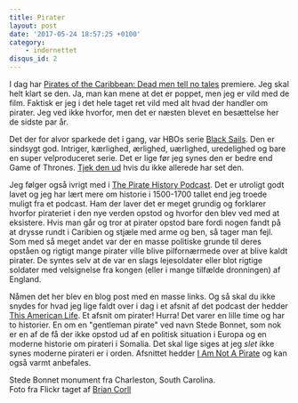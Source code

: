```yaml
---
title: Pirater
layout: post
date: '2017-05-24 18:57:25 +0100'
category:
    - indernettet
disqus_id: 2
---
```

I dag har [Pirates of the Caribbean: Dead men tell no tales](http://www.imdb.com/title/tt1790809/) premiere. Jeg skal helt klart se den. Ja, man kan mene at det er poppet, men jeg er vild med de film. Faktisk er jeg i det hele taget ret vild med alt hvad der handler om pirater. Jeg ved ikke hvorfor, men det er næsten blevet en besættelse her de sidste par år.

Det der for alvor sparkede det i gang, var HBOs serie [Black Sails](http://www.imdb.com/title/tt2375692/). Den er sindsygt god. Intriger, kærlighed, ærlighed, uærlighed, uredelighed og bare en super velproduceret serie. Det er lige før jeg synes den er bedre end Game of Thrones. [Tjek den ud](https://dk.hbonordic.com/series/black-sails/overview/ea8acdbc-1087-448a-8774-8dd4039778da) hvis du ikke allerede har set den.

Jeg følger også ivrigt med i [The Pirate History Podcast](http://piratehistorypodcast.com/). Det er utroligt godt lavet og jeg har lært mere om historie i 1500-1700 tallet end jeg troede muligt fra et podcast. Ham der laver det er meget grundig og forklarer hvorfor pirateriet i den nye verden opstod og hvorfor den blev ved med at eksistere. Hvis man går og tror at pirater opstod bare fordi nogen fandt på at drysse rundt i Caribien og stjæle med arme og ben, så tager man fejl. Som med så meget andet var der en masse politiske grunde til deres opståen og rigtigt mange pirater ville blive pilfornærmede over at blive kaldt pirater. De syntes selv at de var en slags lejesoldater eller blot rigtige soldater med velsignelse fra kongen (eller i mange tilfælde dronningen) af England.

Nåmen det her blev en blog post med en masse links. Og så skal du ikke snydes for hvad jeg lige faldt over i dag i et afsnit af det podcast der hedder [This American Life](https://www.thisamericanlife.org/). Et afsnit om pirater! Hurra! Det varer en lille time og har to historier. En om en "gentleman pirate" ved navn Stede Bonnet, som nok er en af de få der ikke opstod ud af en politisk situation i Europa og en moderne historie om pirateri i Somalia. Det skal lige siges at jeg _slet_ ikke synes moderne pirateri er i orden.
Afsnittet hedder [I Am Not A Pirate](https://www.thisamericanlife.org/radio-archives/episode/616/i-am-not-a-pirate) og kan også varmt anbefales.

<div class="image-centered">
<div class="image-centered__inner image-centered-wide">
<amp-img alt="Stede Bonnet"
  src="{{ site.baseurl }}{% link assets/post-images/stede-bonnet-monument.jpg %}"
  width="1"
  height="1"
  layout="responsive"></amp-img>
<p class="image-caption">Stede Bonnet monument fra Charleston, South Carolina.<br>
Foto fra Flickr taget af <a href="https://www.flickr.com/photos/38308645@N08/3592675388/">Brian Corll</a>
</p>
</div>
</div>
